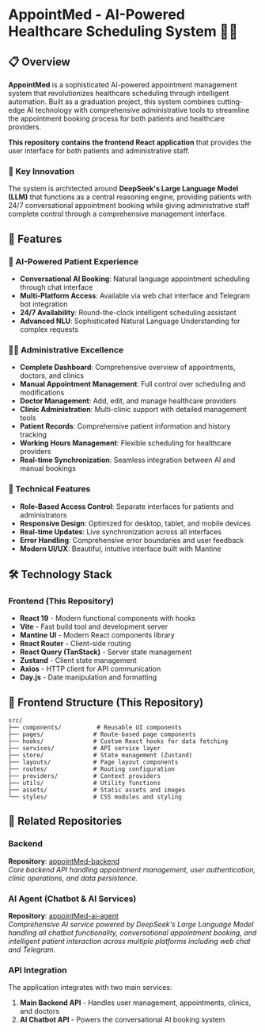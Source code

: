 # AppointMed - AI-Powered Healthcare Scheduling System 🏥🤖

## 📋 Overview

**AppointMed** is a sophisticated AI-powered appointment management system that revolutionizes healthcare scheduling through intelligent automation. Built as a graduation project, this system combines cutting-edge AI technology with comprehensive administrative tools to streamline the appointment booking process for both patients and healthcare providers.

**This repository contains the frontend React application** that provides the user interface for both patients and administrative staff.

### 🌟 Key Innovation

The system is architected around **DeepSeek's Large Language Model (LLM)** that functions as a central reasoning engine, providing patients with 24/7 conversational appointment booking while giving administrative staff complete control through a comprehensive management interface.

## 🚀 Features

### 🤖 AI-Powered Patient Experience

- **Conversational AI Booking**: Natural language appointment scheduling through chat interface
- **Multi-Platform Access**: Available via web chat interface and Telegram bot integration
- **24/7 Availability**: Round-the-clock intelligent scheduling assistant
- **Advanced NLU**: Sophisticated Natural Language Understanding for complex requests

### 👨‍💼 Administrative Excellence

- **Complete Dashboard**: Comprehensive overview of appointments, doctors, and clinics
- **Manual Appointment Management**: Full control over scheduling and modifications
- **Doctor Management**: Add, edit, and manage healthcare providers
- **Clinic Administration**: Multi-clinic support with detailed management tools
- **Patient Records**: Comprehensive patient information and history tracking
- **Working Hours Management**: Flexible scheduling for healthcare providers
- **Real-time Synchronization**: Seamless integration between AI and manual bookings

### 🔧 Technical Features

- **Role-Based Access Control**: Separate interfaces for patients and administrators
- **Responsive Design**: Optimized for desktop, tablet, and mobile devices
- **Real-time Updates**: Live synchronization across all interfaces
- **Error Handling**: Comprehensive error boundaries and user feedback
- **Modern UI/UX**: Beautiful, intuitive interface built with Mantine

## 🛠️ Technology Stack

### Frontend (This Repository)

- **React 19** - Modern functional components with hooks
- **Vite** - Fast build tool and development server
- **Mantine UI** - Modern React components library
- **React Router** - Client-side routing
- **React Query (TanStack)** - Server state management
- **Zustand** - Client state management
- **Axios** - HTTP client for API communication
- **Day.js** - Date manipulation and formatting

## 📁 Frontend Structure (This Repository)

```
src/
├── components/          # Reusable UI components
├── pages/              # Route-based page components
├── hooks/              # Custom React hooks for data fetching
├── services/           # API service layer
├── store/              # State management (Zustand)
├── layouts/            # Page layout components
├── routes/             # Routing configuration
├── providers/          # Context providers
├── utils/              # Utility functions
├── assets/             # Static assets and images
└── styles/             # CSS modules and styling
```

## 🔗 Related Repositories

### Backend

**Repository**: [appointMed-backend](https://github.com/Yousef-Sabra/ClinicAppointmentBookingnew.git)  
_Core backend API handling appointment management, user authentication, clinic operations, and data persistence._

### AI Agent (Chatbot & AI Services)

**Repository**: [appointMed-ai-agent](https://github.com/Majhool/AppointmentBookingMaster.git)  
_Comprehensive AI service powered by DeepSeek's Large Language Model handling all chatbot functionality, conversational appointment booking, and intelligent patient interaction across multiple platforms including web chat and Telegram._

### API Integration

The application integrates with two main services:

1. **Main Backend API** - Handles user management, appointments, clinics, and doctors
2. **AI Chatbot API** - Powers the conversational AI booking system
